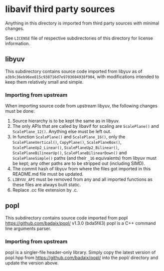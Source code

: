# libavif third party sources

Anything in this directory is imported from third party sources with minimal changes.

See `LICENSE` file of respective subdirectories of this directory for license information.

## libyuv

This subdirectory contains source code imported from libyuv as of `a3b9c36eb96ee815c938716d7e9703604938f904`, with
modifications intended to keep them relatively small and simple.

### Importing from upstream

When importing source code from upstream libyuv, the following changes must be done:

1. Source hierarchy is to be kept the same as in libyuv.
2. The only APIs that are called by libavif for scaling are `ScalePlane()` and `ScalePlane_12()`. Anything else must be
   left out.
3. In function `ScalePlane()` and `ScalePlane_16()`, only the `ScalePlaneVertical()`, `CopyPlane()`, `ScalePlaneBox()`,
   `ScalePlaneUp2_Linear()`, `ScalePlaneUp2_Bilinear()`, `ScalePlaneBilinearUp()`, `ScalePlaneBilinearDown()` and
   `ScalePlaneSimple()` paths (and their `_16` equivalents) from libyuv must be kept; any other paths are to be stripped
   out (including SIMD).
4. The commit hash of libyuv from where the files got imported in this README.md file must be updated.
5. `LIBYUV_API` must be removed from any and all imported functions as these files are always built static.
6. Replace .cc file extension by .c.

## popl

This subdirectory contains source code imported from popl https://github.com/badaix/popl/ v1.3.0 (bda5f43)
popl is a C++ command line arguments parser.

### Importing from upstream

popl is a singler-file header-only library. Simply copy the latest version of popl.hpp
from https://github.com/badaix/popl/ into the popl/ directory and update the version above.
